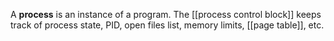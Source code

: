 A **process** is an instance of a program. The [[process control block]] keeps track of process state, PID, open files list, memory limits, [[page table]], etc.